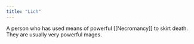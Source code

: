 ```yaml
---
title: "Lich"
---
```

A person who has used means of powerful [[Necromancy]] to skirt death. They are usually very powerful mages.